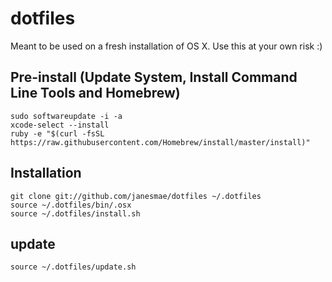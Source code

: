# dotfiles

Meant to be used on a fresh installation of OS X. Use this at your own risk :)

## Pre-install (Update System, Install Command Line Tools and Homebrew)

    sudo softwareupdate -i -a
    xcode-select --install
    ruby -e "$(curl -fsSL https://raw.githubusercontent.com/Homebrew/install/master/install)"

## Installation

    git clone git://github.com/janesmae/dotfiles ~/.dotfiles
    source ~/.dotfiles/bin/.osx
    source ~/.dotfiles/install.sh
    
## update

    source ~/.dotfiles/update.sh
